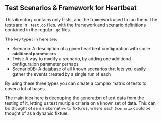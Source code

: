 ## Test Scenarios & Framework for Heartbeat

This directory contains only tests, and the framework used to run them. The tests are in `_test.go` files, with the 
framework and scenario definitions contained in the regular `.go` files.

The key types in here are:

- Scenario: A description of a given heartbeat configuration with some additional parameters
- Twist: A way to modify a scenario, by adding one additional configuration parameter perhaps
- ScenarioDB: A database of all known scenarios that lets you easily gather the events created by a single run of each

By using these three types you can create a complex matrix of tests to cover a lot of bases. 

The main idea here is decoupling the generation of test data from the testing of it, letting us test multiple criteria on
a known set of data. This can be thought of as an alternative to fixtures, where each `Scenario` could be thought of as a
dynamic fixture.
